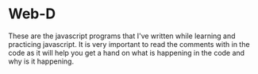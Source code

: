 # Web-D
These are the javascript programs that I've written while learning and practicing javascript.
It is very important to read the comments with in the code as it will help you get a hand on what is happening in the code and why is it happening.
